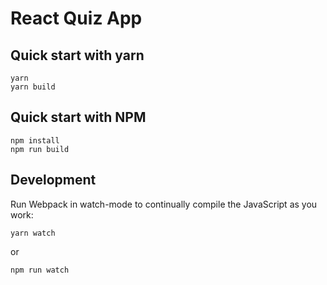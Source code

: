 # React Quiz App


## Quick start with yarn

```shell
yarn
yarn build
````

## Quick start with NPM

```shell
npm install
npm run build
````

## Development

Run Webpack in watch-mode to continually compile the JavaScript as you work:

```shell
yarn watch
```

or

```shell
npm run watch
```

